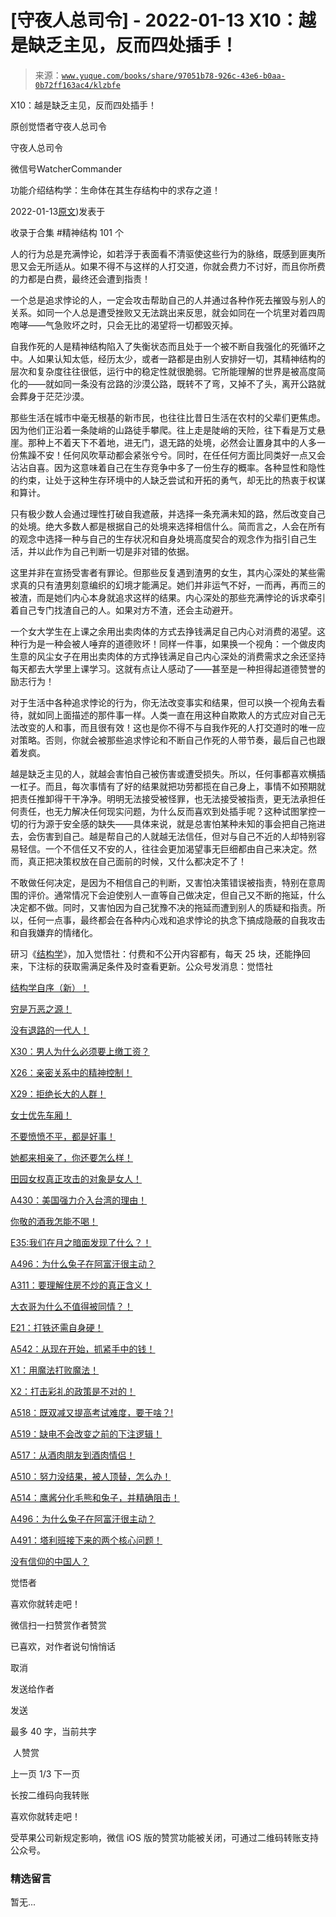 # [守夜人总司令] - 2022-01-13 X10：越是缺乏主见，反而四处插手！

> 来源：[`www.yuque.com/books/share/97051b78-926c-43e6-b0aa-0b72ff163ac4/klzbfe`](https://www.yuque.com/books/share/97051b78-926c-43e6-b0aa-0b72ff163ac4/klzbfe)



X10：越是缺乏主见，反而四处插手！ 

原创觉悟者守夜人总司令 

守夜人总司令 

微信号WatcherCommander 

功能介绍结构学：生命体在其生存结构中的求存之道！ 

2022-01-13[原文](https://mp.weixin.qq.com/s?__biz=MzAxNDk1NjI2Mw==&mid=2247487768&idx=1&sn=659a9cb35f39ec3798ebf4e7a0b4278c&chksm=9b8a3290acfdbb86bd083ed1fdcfd4c41342294686d7b31d2d69130bf887c22ee75257ffdbfc#rd))发表于 

收录于合集 #精神结构 101 个 

人的行为总是充满悖论，如若浮于表面看不清驱使这些行为的脉络，既感到匪夷所思又会无所适从。如果不得不与这样的人打交道，你就会费力不讨好，而且你所费的力都是白费，最终还会遭到指责！ 

一个总是追求悖论的人，一定会攻击帮助自己的人并通过各种作死去摧毁与别人的关系。如同一个人总是遭受挫败又无法跳出来反思，就会如同在一个坑里对着四周咆哮——气急败坏之时，只会无比的渴望将一切都毁灭掉。 

自我作死的人是精神结构陷入了失衡状态而且处于一个被不断自我强化的死循环之中。人如果认知太低，经历太少，或者一路都是由别人安排好一切，其精神结构的层次和复杂度往往很低，运行中的稳定性就很脆弱。它所能理解的世界是被高度简化的——就如同一条没有岔路的沙漠公路，既转不了弯，又掉不了头，离开公路就会葬身于茫茫沙漠。 

那些生活在城市中毫无根基的新市民，也往往比昔日生活在农村的父辈们更焦虑。因为他们正沿着一条陡峭的山路徒手攀爬。往上走是陡峭的天险，往下看是万丈悬崖。那种上不着天下不着地，进无门，退无路的处境，必然会让置身其中的人多一份焦躁不安！任何风吹草动都会紧张兮兮。同时，在任任何方面比同类好一点又会沾沾自喜。因为这意味着自己在生存竞争中多了一份生存的概率。各种显性和隐性的约束，让处于这种生存环境中的人缺乏尝试和开拓的勇气，却无比的热衷于权谋和算计。 

只有极少数人会通过理性打破自我遮蔽，并选择一条充满未知的路，然后改变自己的处境。绝大多数人都是根据自己的处境来选择相信什么。简而言之，人会在所有的观念中选择一种与自己的生存状况和自身处境高度契合的观念作为指引自己生活，并以此作为自己判断一切是非对错的依据。 

这里并非在宣扬受害者有罪论。但那些反复遇到渣男的女生，其内心深处的某些需求真的只有渣男刻意编织的幻境才能满足。她们并非运气不好，一而再，再而三的被渣，而是她们内心本身就追求这样的结果。内心深处的那些充满悖论的诉求牵引着自己专门找渣自己的人。如果对方不渣，还会主动避开。 

一个女大学生在上课之余用出卖肉体的方式去挣钱满足自己内心对消费的渴望。这种行为是一种会被人唾弃的道德败坏！同样一件事，如果换一个视角：一个做皮肉生意的风尘女子在用出卖肉体的方式挣钱满足自己内心深处的消费需求之余还坚持每天都去大学里上课学习。这就有点让人感动了——甚至是一种担得起道德赞誉的励志行为！ 

对于生活中各种追求悖论的行为，你无法改变事实和结果，但可以换一个视角去看待，就如同上面描述的那件事一样。人类一直在用这种自欺欺人的方式应对自己无法改变的人和事，而且很有效！这也是你不得不与自我作死的人打交道时的唯一应对策略。否则，你就会被那些追求悖论和不断自己作死的人带节奏，最后自己也跟着发疯。 

越是缺乏主见的人，就越会害怕自己被伤害或遭受损失。所以，任何事都喜欢横插一杠子。而且，每次事情有了好的结果就把功劳都揽在自己身上，事情不如预期就把责任推卸得干干净净。明明无法接受被怪罪，也无法接受被指责，更无法承担任何责任，也无力解决任何现实问题，为什么反而喜欢到处插手呢？这种试图掌控一切的行为源于安全感的缺失——具体来说，就是总害怕某种未知的事会把自己拖进去，会伤害到自己。越是帮自己的人就越无法信任，但对与自己不近的人却特别容易轻信。一个不信任又不安的人，往往会更加渴望事无巨细都由自己来决定。然而，真正把决策权放在自己面前的时候，又什么都决定不了！ 

不敢做任何决定，是因为不相信自己的判断，又害怕决策错误被指责，特别在意周围的评价。通常情况下会迫使别人一直等自己做决定，但自己又不断的拖延，什么决定都不做。同时，又害怕因为自己犹豫不决的拖延而遭到别人的质疑和指责。所以，任何一点事，最终都会在各种内心戏和追求悖论的执念下搞成隐蔽的自我攻击和自我嫌弃的情绪化。 

研习《[结构学](https://mp.weixin.qq.com/mp/appmsgalbum?action=getalbum&album_id=1318317199878225920&__biz=MzAxNDk1NjI2Mw==#wechat_redirect)》，加入觉悟社：付费和不公开内容都有，每天 25 块，还能挣回来，下注标的获取需满足条件及时查看更新。公众号发消息：觉悟社  



[结构学自序（新）！](http://mp.weixin.qq.com/s?__biz=MzIzMDYwOTM0Mg==&mid=2247485283&idx=1&sn=aa2b8554b8e5040f8f959636feaa06a3&chksm=e8b19fb2dfc616a430aa381b8da0815311244e694a69809cd92d0602ac34cfe5f1f419b3745e&scene=21#wechat_redirect) 

[穷是万恶之源！](http://mp.weixin.qq.com/s?__biz=MzAxNDk1NjI2Mw==&mid=2247483823&idx=1&sn=e54ebe9891b302dc0bf1815c76ccf8b7&chksm=9b8a2227acfdab31a05e273addd9159d4b8263d58d3c58bf214841c8189157519719c3427306&scene=21#wechat_redirect) 

[没有退路的一代人！](http://mp.weixin.qq.com/s?__biz=MzAxNDk1NjI2Mw==&mid=2247486533&idx=1&sn=a0d5cce0656aad467148e0642eb85a00&chksm=9b8a2fcdacfda6db79857186e953a089baf1fb678b2b071cf101c5a26e7fb9768474c94243ca&scene=21#wechat_redirect) 

[X30：男人为什么必须要上缴工资？](http://mp.weixin.qq.com/s?__biz=MzAxNDk1NjI2Mw==&mid=2247487741&idx=1&sn=8a3ea62108b727f9f499c4f443309b07&chksm=9b8a3375acfdba635f90b03d0fe3584e4ceb01ba683217f87806196c2d112d0f4dfa7532a678&scene=21#wechat_redirect) 

[X26：亲密关系中的精神控制！](http://mp.weixin.qq.com/s?__biz=MzAxNDk1NjI2Mw==&mid=2247487736&idx=1&sn=fb39520992bb22568e3a31c89b9f40f0&chksm=9b8a3370acfdba66c77d1425610a5d7cc26e23090708151880b117e45931eceb82e4ad69a020&scene=21#wechat_redirect) 

[X29：拒绝长大的人群！](http://mp.weixin.qq.com/s?__biz=MzAxNDk1NjI2Mw==&mid=2247487734&idx=1&sn=406322eea52d5ed24ebaf979fdf714c1&chksm=9b8a337eacfdba688c7e6a511a417ec4d9a03b13d1bdb5c91e6ef37e9a7b747460354e0b0e8e&scene=21#wechat_redirect) 

[女士优先车厢！](http://mp.weixin.qq.com/s?__biz=MzAxNDk1NjI2Mw==&mid=2247487729&idx=1&sn=eb26eb14541fcabb690d3ad4556d6ac0&chksm=9b8a3379acfdba6f1fb9bf4c1884dea0da63edaa02a088ce8bb554aa9b1cf845897e7a22f6fd&scene=21#wechat_redirect) 

[不要愤愤不平，都是好事！](http://mp.weixin.qq.com/s?__biz=MzAxNDk1NjI2Mw==&mid=2247487130&idx=1&sn=b21138d85455f5692aaf039038c78342&chksm=9b8a2d12acfda404a2b67fe4d446ee0f2805ad64a8b8004902934600fd731191e140df6ac19a&scene=21#wechat_redirect) 

[她都来相亲了，你还要怎么样！](http://mp.weixin.qq.com/s?__biz=MzAxNDk1NjI2Mw==&mid=2247486952&idx=1&sn=698aec6916d2eca5e758c25c4c634346&chksm=9b8a2e60acfda776b80a4f2f0d5c2fe4921fc821cdf029fa9d2fdc52fd708fc5a0b980d5d3d0&scene=21#wechat_redirect) 

[田园女权真正攻击的对象是女人！](http://mp.weixin.qq.com/s?__biz=MzIzMDYwOTM0Mg==&mid=2247486412&idx=1&sn=5dd3e8b2a759838d739e6d61ebab2eab&chksm=e8b1931ddfc61a0bf6f81cd2a9a9232ea8ce86528a8eea66c6635180e8678b819ebb38b4cb86&scene=21#wechat_redirect) 

[A430：美国强力介入台湾的理由！](http://mp.weixin.qq.com/s?__biz=MzIzMDYwOTM0Mg==&mid=2247486587&idx=1&sn=e14d4403bb13c441596f09add1b5f27c&chksm=e8b194aadfc61dbcab0c1d70249910161f8c77b0163ac8278dfe5c2f817d2bb2a3ac3e7ddf89&scene=21#wechat_redirect) 

[你敬的酒我怎能不喝！](http://mp.weixin.qq.com/s?__biz=MzIzMDYwOTM0Mg==&mid=2247486456&idx=1&sn=7d6377d84f511b80179c5e7648494d6e&chksm=e8b19329dfc61a3f9b91b5b43dbd1a6eea293a02cd80b96aeb6dd1930f7f2c93fd33c0e3b2f3&scene=21#wechat_redirect) 

[E35:我们在月之暗面发现了什么？！](http://mp.weixin.qq.com/s?__biz=MzIzMDYwOTM0Mg==&mid=2247486632&idx=1&sn=170aeff87eb36dce354c8b2437f4b27f&chksm=e8b19479dfc61d6f08e6492954a528f20387fe2fa925747cf2b504d2bc69084f24495e972e41&scene=21#wechat_redirect) 

[A496：为什么兔子在阿富汗很主动？](http://mp.weixin.qq.com/s?__biz=MzIzMDYwOTM0Mg==&mid=2247486278&idx=1&sn=40d09857088bebd3c70bec1c7a500f06&chksm=e8b19397dfc61a810125242c8e395330f934390eb50bd54053ecd3f31ddc91de4e429c0f693a&scene=21#wechat_redirect) 

[A311：要理解住房不炒的真正含义！](http://mp.weixin.qq.com/s?__biz=MzIzMDYwOTM0Mg==&mid=2247484959&idx=1&sn=090583ec50bfd9febec1de463c2672f6&chksm=e8b19ecedfc617d8629080f6745c8de013cfe875de26eef6767b2d5c10782650223ed15f807b&scene=21#wechat_redirect) 

[大衣哥为什么不值得被同情？！](http://mp.weixin.qq.com/s?__biz=MzAxNDk1NjI2Mw==&mid=2247487598&idx=1&sn=96df866800e5e546b2e945af60227ed4&chksm=9b8a33e6acfdbaf061f8713492ddd97b05e91e9bd566c4aa7d5e4f58b4395346513ec9f12eec&scene=21#wechat_redirect) 

[E21：打铁还需自身硬！](http://mp.weixin.qq.com/s?__biz=MzA3ODI4NTY4OQ==&mid=2247483839&idx=1&sn=cb80029b7f82ba1144ceb58664afa44a&chksm=9f445fa9a833d6bf70c54e9029f69e952823ff25ff6b7e7b8d6a4a43fc9ec553ffb960210ccb&scene=21#wechat_redirect) 

[A542：从现在开始，抓紧手中的钱！](http://mp.weixin.qq.com/s?__biz=MzIzMDYwOTM0Mg==&mid=2247486640&idx=1&sn=a96afa7d2b698e33240735ea8d7671f7&chksm=e8b19461dfc61d77a4afce11ecc7558b8d7ff5d495a78bcb609e3eed5c70bcbed5f3d6a66023&scene=21#wechat_redirect) 

[X1：用魔法打败魔法！](http://mp.weixin.qq.com/s?__biz=MzIzMDYwOTM0Mg==&mid=2247486542&idx=1&sn=0e26afc62c7171bb2132a86d6d3f349b&chksm=e8b1949fdfc61d893ec07610d457e7544bcaa90387ae31f0e0663645c744fcc69d27a74c44c4&scene=21#wechat_redirect) 

[X2：打击彩礼的政策是不对的！](http://mp.weixin.qq.com/s?__biz=MzIzMDYwOTM0Mg==&mid=2247486547&idx=1&sn=84cdf1a658ba1719848662f0e56f64e8&chksm=e8b19482dfc61d944c77148828ddf9718b3690f306319be04eb791b403f7fa68f9a9b13857b0&scene=21#wechat_redirect) 

[A518：既双减又提高考试难度，要干啥？!](http://mp.weixin.qq.com/s?__biz=MzIzMDYwOTM0Mg==&mid=2247486528&idx=1&sn=837ef39e3c0b47ac84d5096690555ae7&chksm=e8b19491dfc61d87292daf575c1e7c95b3f0543f313b65c7ad4ab369603833704304ec7451d7&scene=21#wechat_redirect) 

[A519：缺电不会改变之前的下注逻辑！](http://mp.weixin.qq.com/s?__biz=MzIzMDYwOTM0Mg==&mid=2247486508&idx=1&sn=6fac0f23979fa74983528cb090ad205b&chksm=e8b194fddfc61deb6982573c047fb47cb7af702e87111a0498e1cdc4676b6baf3cc5143f9c92&scene=21#wechat_redirect) 

[A517：从酒肉朋友到酒肉情侣！](http://mp.weixin.qq.com/s?__biz=MzAxNDk1NjI2Mw==&mid=2247487217&idx=1&sn=5defa9de19a22d6bea269defa65b4b91&chksm=9b8a2d79acfda46fa1fe57755d52f85dba61aa31fdeed8e400ef0f92459388da9ae86b7b6273&scene=21#wechat_redirect) 

[A510：努力没结果，被人顶替，怎么办！](http://mp.weixin.qq.com/s?__biz=MzAxNDk1NjI2Mw==&mid=2247487202&idx=1&sn=c4c18c5c793a47e31cd7267152a78d1f&chksm=9b8a2d6aacfda47c47394eb5cbb97fc6233fb7258c0408026e518018a6af33da141b1b0a2bfa&scene=21#wechat_redirect) 

[A514：鹰酱分化毛熊和兔子，并精确阻击！](http://mp.weixin.qq.com/s?__biz=MzIzMDYwOTM0Mg==&mid=2247486421&idx=1&sn=c114599b4fd1016c7f539fca526fe91c&chksm=e8b19304dfc61a127301df6303aedbeace66275a179f7db025e56f2326917c273d443eab53e6&scene=21#wechat_redirect) 

[A496：为什么兔子在阿富汗很主动？](http://mp.weixin.qq.com/s?__biz=MzIzMDYwOTM0Mg==&mid=2247486278&idx=1&sn=40d09857088bebd3c70bec1c7a500f06&chksm=e8b19397dfc61a810125242c8e395330f934390eb50bd54053ecd3f31ddc91de4e429c0f693a&scene=21#wechat_redirect) 

[A491：塔利班接下来的两个核心问题！](http://mp.weixin.qq.com/s?__biz=MzIzMDYwOTM0Mg==&mid=2247486219&idx=1&sn=8f77517f0244ba31f7eb28e2676e17cd&chksm=e8b193dadfc61acc6d9e6029653aac696f132efc24d3b28f983ba8e4ada269ac887e6165d837&scene=21#wechat_redirect) 

[没有信仰的中国人？](http://mp.weixin.qq.com/s?__biz=MzIzMDYwOTM0Mg==&mid=2247486407&idx=1&sn=9a80a9025d4d375b279e55be877a62d8&chksm=e8b19316dfc61a00b5b914a5a63d952874bd62283d40c73574940eb7bfb73a25be2e8f2d82b3&scene=21#wechat_redirect) 

觉悟者 

喜欢你就转走吧！ 

微信扫一扫赞赏作者赞赏 

已喜欢，对作者说句悄悄话 

取消 

发送给作者 

发送 

最多 40 字，当前共字 

 人赞赏 

上一页 1/3 下一页 

长按二维码向我转账 

喜欢你就转走吧！ 

受苹果公司新规定影响，微信 iOS 版的赞赏功能被关闭，可通过二维码转账支持公众号。 

### 精选留言 

暂无...